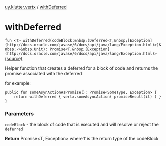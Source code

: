 [uy.klutter.vertx](index.md) / [withDeferred](.)


# withDeferred
`fun <T> withDeferred(codeBlock:&nbsp;(Deferred<T,&nbsp;[Exception](http://docs.oracle.com/javase/6/docs/api/java/lang/Exception.html)>)&nbsp;->&nbsp;Unit): Promise<T,&nbsp;[Exception](http://docs.oracle.com/javase/6/docs/api/java/lang/Exception.html)>` [(source)](https://github.com/kohesive/klutter/blob/master/vertx3-jdk8/src/main/kotlin/uy/klutter/vertx/Vertx.kt#L397)

Helper function that creates a deferred for a block of code and returns the promise associated with the deferred

for example:

```
​​​​​public fun someAsynActionAsPromise(): Promise<SomeType, Exception> {
​​​​​    return withDeferred { vertx.someAsyncAction( promiseResult(it) ) }
​​​​​}
```



### Parameters
`codeBlock` - the block of code that is executed and will resolve or reject the `deferred`

**Return**
Promise&lt;T, Exception&gt; where `T` is the return type of the codeBlock


